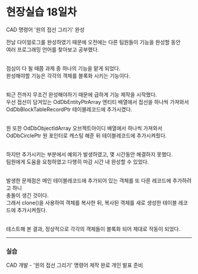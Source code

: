 <h1>현장실습 18일차</h1>

CAD 명령어 '원의 접선 그리기' 완성  

전날 다이얼로그를 완성하였기 때문에 오전에는 다른 팀원들이 기능을 완성할 동안 <br>
여러 프로그래밍 언어를 찾아보고 공부했다. <br><br>

점심이 다 될 때쯤 과제 중 하나의 기능을 맡게 되었다. <br>
완성해야할 기능은 각각의 객체를 블록화 시키는 기능이다. <br><br>

퇴근 전까지 무조건 완성해야하기 때문에 급하게 기능 제작을 시작했다. <br>
우선 접선이 담겨있는 OdDbEntityPtrArray 엔티티 배열에서 접선을 하나씩 가져와서 <br>
OdDbBlockTableRecordPtr 테이블레코드에 추가시켰다. <br><br>

원 또한 OdDbObjectIdArray 오브젝트아이디 배열에서 하나씩 가져와서 <br>
OdDbCirclePtr 원 포인터로 캐스팅 해준 뒤 테이블레코드에 추가시켜줬다. <br><br>

하지만 추가시키는 부분에서 예외가 발생하였고, 몇 시간동안 해결하지 못했다. <br>
팀원에게 도움을 요청하였고 다행히 마감 시간 내 완성할 수 있었다. <br><br>

발생한 문제점은 메인 테이블레코드에 추가되어 있는 객체를 또 다른 레코드에 추가하려고 하니 <br>
충돌이 생긴 것이다. <br>
그래서 clone()을 사용하여 객체를 복사한 뒤, 복사된 객체를 새로 생성한 테이블 레코드에 추가시켜줬다. <br><br>

테스트해 본 결과, 정상적으로 각각의 객체들이 블록화 되어 제대로 작동이 되었다. <br>

<hr>
<h3>실습</h3>
CAD 개발 - '원의 접선 그리기' 명령어 제작 완료
개인 발표 준비
